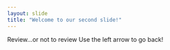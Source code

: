 ```yaml
---
layout: slide
title: "Welcome to our second slide!"
---
```

Review...or not to review
Use the left arrow to go back!
